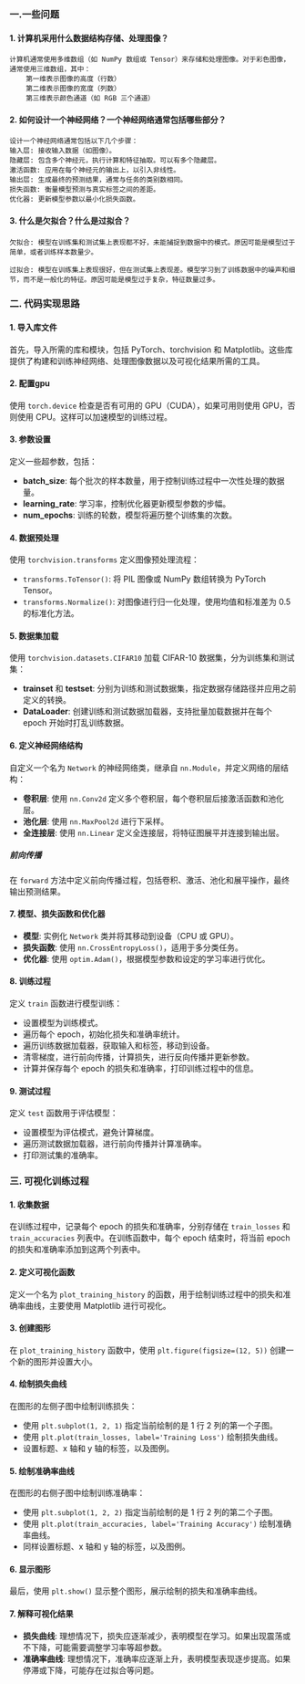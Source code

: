 ### 一.一些问题
#### 1. 计算机采用什么数据结构存储、处理图像？
    计算机通常使用多维数组（如 NumPy 数组或 Tensor）来存储和处理图像。对于彩色图像，通常使用三维数组，其中：
        第一维表示图像的高度（行数）
        第二维表示图像的宽度（列数）
        第三维表示颜色通道（如 RGB 三个通道）

#### 2. 如何设计一个神经网络？一个神经网络通常包括哪些部分？
    设计一个神经网络通常包括以下几个步骤：
    输入层: 接收输入数据（如图像）。
    隐藏层: 包含多个神经元，执行计算和特征抽取。可以有多个隐藏层。
    激活函数: 应用在每个神经元的输出上，以引入非线性。
    输出层: 生成最终的预测结果，通常与任务的类别数相同。
    损失函数: 衡量模型预测与真实标签之间的差距。
    优化器: 更新模型参数以最小化损失函数。
#### 3. 什么是欠拟合？什么是过拟合？
    欠拟合: 模型在训练集和测试集上表现都不好，未能捕捉到数据中的模式。原因可能是模型过于简单，或者训练样本数量少。

    过拟合: 模型在训练集上表现很好，但在测试集上表现差。模型学习到了训练数据中的噪声和细节，而不是一般化的特征。原因可能是模型过于复杂，特征数量过多。

### 二. 代码实现思路

#### 1. 导入库文件
首先，导入所需的库和模块，包括 PyTorch、torchvision 和 Matplotlib。这些库提供了构建和训练神经网络、处理图像数据以及可视化结果所需的工具。

#### 2. 配置gpu
使用 `torch.device` 检查是否有可用的 GPU（CUDA），如果可用则使用 GPU，否则使用 CPU。这样可以加速模型的训练过程。

#### 3. 参数设置
定义一些超参数，包括：
- **batch_size**: 每个批次的样本数量，用于控制训练过程中一次性处理的数据量。
- **learning_rate**: 学习率，控制优化器更新模型参数的步幅。
- **num_epochs**: 训练的轮数，模型将遍历整个训练集的次数。

#### 4. 数据预处理
使用 `torchvision.transforms` 定义图像预处理流程：
- `transforms.ToTensor()`: 将 PIL 图像或 NumPy 数组转换为 PyTorch Tensor。
- `transforms.Normalize()`: 对图像进行归一化处理，使用均值和标准差为 0.5 的标准化方法。

#### 5. 数据集加载
使用 `torchvision.datasets.CIFAR10` 加载 CIFAR-10 数据集，分为训练集和测试集：
- **trainset** 和 **testset**: 分别为训练和测试数据集，指定数据存储路径并应用之前定义的转换。
- **DataLoader**: 创建训练和测试数据加载器，支持批量加载数据并在每个 epoch 开始时打乱训练数据。

#### 6. 定义神经网络结构
自定义一个名为 `Network` 的神经网络类，继承自 `nn.Module`，并定义网络的层结构：
- **卷积层**: 使用 `nn.Conv2d` 定义多个卷积层，每个卷积层后接激活函数和池化层。
- **池化层**: 使用 `nn.MaxPool2d` 进行下采样。
- **全连接层**: 使用 `nn.Linear` 定义全连接层，将特征图展平并连接到输出层。

##### 前向传播
在 `forward` 方法中定义前向传播过程，包括卷积、激活、池化和展平操作，最终输出预测结果。

#### 7. 模型、损失函数和优化器
- **模型**: 实例化 `Network` 类并将其移动到设备（CPU 或 GPU）。
- **损失函数**: 使用 `nn.CrossEntropyLoss()`，适用于多分类任务。
- **优化器**: 使用 `optim.Adam()`，根据模型参数和设定的学习率进行优化。

#### 8. 训练过程
定义 `train` 函数进行模型训练：
- 设置模型为训练模式。
- 遍历每个 epoch，初始化损失和准确率统计。
- 遍历训练数据加载器，获取输入和标签，移动到设备。
- 清零梯度，进行前向传播，计算损失，进行反向传播并更新参数。
- 计算并保存每个 epoch 的损失和准确率，打印训练过程中的信息。

#### 9. 测试过程
定义 `test` 函数用于评估模型：
- 设置模型为评估模式，避免计算梯度。
- 遍历测试数据加载器，进行前向传播并计算准确率。
- 打印测试集的准确率。

### 三. 可视化训练过程

#### 1. 收集数据
在训练过程中，记录每个 epoch 的损失和准确率，分别存储在 `train_losses` 和 `train_accuracies` 列表中。在训练函数中，每个 epoch 结束时，将当前 epoch 的损失和准确率添加到这两个列表中。

#### 2. 定义可视化函数
定义一个名为 `plot_training_history` 的函数，用于绘制训练过程中的损失和准确率曲线，主要使用 Matplotlib 进行可视化。

#### 3. 创建图形
在 `plot_training_history` 函数中，使用 `plt.figure(figsize=(12, 5))` 创建一个新的图形并设置大小。

#### 4. 绘制损失曲线
在图形的左侧子图中绘制训练损失：
- 使用 `plt.subplot(1, 2, 1)` 指定当前绘制的是 1 行 2 列的第一个子图。
- 使用 `plt.plot(train_losses, label='Training Loss')` 绘制损失曲线。
- 设置标题、x 轴和 y 轴的标签，以及图例。

#### 5. 绘制准确率曲线
在图形的右侧子图中绘制训练准确率：
- 使用 `plt.subplot(1, 2, 2)` 指定当前绘制的是 1 行 2 列的第二个子图。
- 使用 `plt.plot(train_accuracies, label='Training Accuracy')` 绘制准确率曲线。
- 同样设置标题、x 轴和 y 轴的标签，以及图例。

#### 6. 显示图形
最后，使用 `plt.show()` 显示整个图形，展示绘制的损失和准确率曲线。

#### 7. 解释可视化结果
- **损失曲线**: 理想情况下，损失应逐渐减少，表明模型在学习。如果出现震荡或不下降，可能需要调整学习率等超参数。
- **准确率曲线**: 理想情况下，准确率应逐渐上升，表明模型表现逐步提高。如果停滞或下降，可能存在过拟合等问题。

